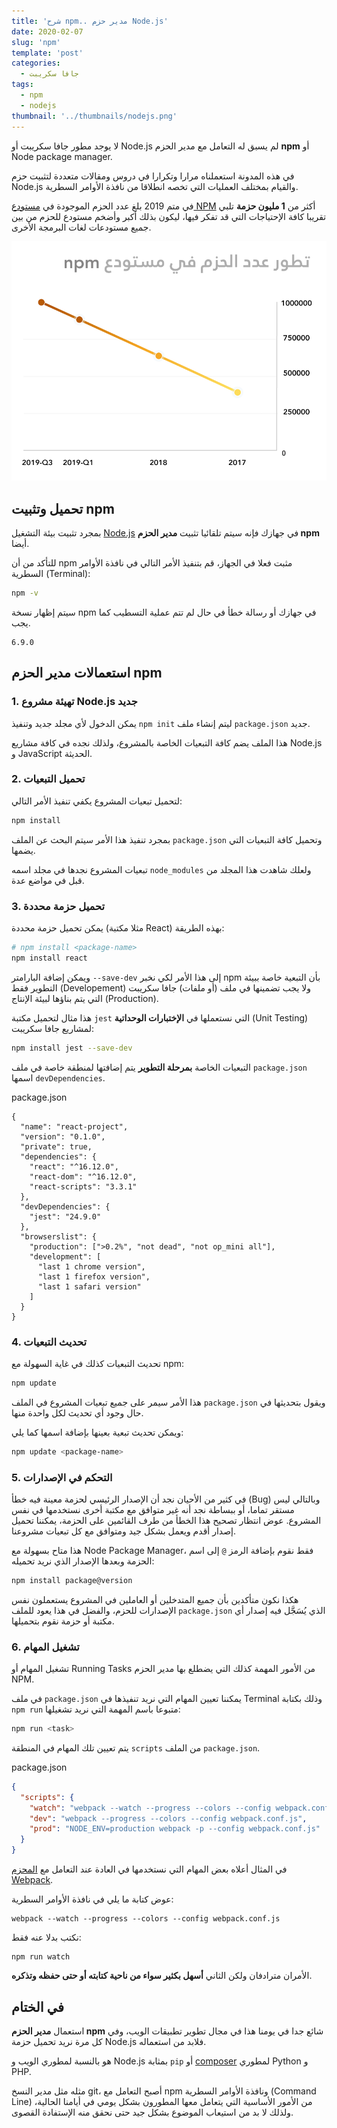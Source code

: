 ```yaml
---
title: 'شرح npm.. مدير حزم Node.js'
date: 2020-02-07
slug: 'npm'
template: 'post'
categories:
  - جافا سكريبت
tags:
  - npm
  - nodejs
thumbnail: '../thumbnails/nodejs.png'
---
```


لا يوجد مطور جافا سكريبت أو Node.js لم يسبق له التعامل مع مدير الحزم **npm** أو Node package manager.

في هذه المدونة استعملناه مرارا وتكرارا في دروس ومقالات متعددة لتثبيت حزم Node.js والقيام بمختلف العمليات التي تخصه انطلاقا من نافذة الأوامر السطرية.

في متم 2019 بلغ عدد الحزم الموجودة في [مستودع NPM](https://www.npmjs.com/) أكثر من **1 مليون حزمة** تلبي تقريبا كافة الإحتياجات التي قد تفكر فيها، ليكون بذلك أكبر وأضخم مستودع للحزم من بين جميع مستودعات لغات البرمجة الأخرى.

![تطور عدد الحزم في مستودع npm](../images/npm-packages.png)

## تحميل وتثبيت npm

بمجرد تثبيت بيئة التشغيل [Node.js](/web-development/javascript/what-is-nodejs/) في جهازك فإنه سيتم تلقائيا تثبيت **مدير الحزم npm** أيضا.

للتأكد من أن npm مثبت فعلا في الجهاز، قم بتنفيذ الأمر التالي في نافذة الأوامر السطرية (Terminal):

```bash
npm -v
```

سيتم إظهار نسخة npm في جهازك أو رسالة خطأ في حال لم تتم عملية التسطيب كما يجب.

```terminal
6.9.0
```

## استعمالات مدير الحزم npm

### 1. تهيئة مشروع Node.js جديد

يمكن الدخول لأي مجلد جديد وتنفيذ `npm init` ليتم إنشاء ملف `package.json` جديد.

هذا الملف يضم كافة التبعيات الخاصة بالمشروع، ولذلك نجده في كافة مشاريع Node.js و JavaScript الحديثة.

### 2. تحميل التبعيات

لتحميل تبعيات المشروع يكفي تنفيذ الأمر التالي:

```bash
npm install
```

بمجرد تنفيذ هذا الأمر سيتم البحث عن الملف `package.json` وتحميل كافة التبعيات التي يضمها.

تبعيات المشروع نجدها في مجلد اسمه `node_modules` ولعلك شاهدت هذا المجلد من قبل في مواضع عدة.

### 3. تحميل حزمة محددة

يمكن تحميل حزمة محددة (مثلا مكتبة React) بهذه الطريقة:

```bash
# npm install <package-name>
npm install react
```

ويمكن إضافة البارامتر `--save-dev` إلى هذا الأمر لكي نخبر npm بأن التبعية خاصة ببيئة التطوير فقط (Developement) ولا يجب تضمينها في ملف (أو ملفات) جافا سكريبت التي يتم بناؤها لبيئة الإنتاج (Production).

هذا مثال لتحميل مكتبة `jest` التي نستعملها في **الإختبارات الوحداتية** (Unit Testing) لمشاريع جافا سكريبت:

```bash
npm install jest --save-dev
```

التبعيات الخاصة **بمرحلة التطوير** يتم إضافتها لمنطقة خاصة في ملف `package.json` اسمها `devDependencies`.

<div class="filename">package.json</div>

```json{10-12}
{
  "name": "react-project",
  "version": "0.1.0",
  "private": true,
  "dependencies": {
    "react": "^16.12.0",
    "react-dom": "^16.12.0",
    "react-scripts": "3.3.1"
  },
  "devDependencies": {
    "jest": "24.9.0"
  },
  "browserslist": {
    "production": [">0.2%", "not dead", "not op_mini all"],
    "development": [
      "last 1 chrome version",
      "last 1 firefox version",
      "last 1 safari version"
    ]
  }
}
```

### 4. تحديث التبعيات

تحديث التبعيات كذلك في غاية السهولة مع npm:

```bash
npm update
```

هذا الأمر سيمر على جميع تبعيات المشروع في الملف `package.json` ويقول بتحديثها في حال وجود أي تحديث لكل واحدة منها.

ويمكن تحديث تبعية بعينها بإضافة اسمها كما يلي:

```bash
npm update <package-name>
```

### 5. التحكم في الإصدارات

في كثير من الأحيان نجد أن الإصدار الرئيسي لحزمة معينة فيه خطأ (Bug) وبالتالي ليس مستقر تماما، أو ببساطة نجد أنه غير متوافق مع مكتبة أخرى نستخدمها في نفس المشروع. عوض انتظار تصحيح هذا الخطأ من طرف القائمين على الحزمة، يمكننا تحميل إصدار أقدم ويعمل بشكل جيد ومتوافق مع كل تبعيات مشروعنا.

هذا متاح بسهولة مع Node Package Manager، فقط نقوم بإضافة الرمز `@` إلى اسم الحزمة وبعدها الإصدار الذي نريد تحميله:

```bash
npm install package@version
```

هكذا نكون متأكدين بأن جميع المتدخلين أو العاملين في المشروع يستعملون نفس الإصدارات للحزم، والفضل في هذا يعود للملف `package.json` الذي يُسَجَّل فيه إصدار أي مكتبة أو حزمة نقوم بتحميلها.

### 6. تشغيل المهام

تشغيل المهام أو Running Tasks من الأمور المهمة كذلك التي يضطلع بها مدير الحزم NPM.

في ملف `package.json` يمكننا تعيين المهام التي نريد تنفيذها في Terminal وذلك بكتابة `npm run` متبوعا باسم المهمة التي نريد تشغيلها:

```bash
npm run <task>
```

يتم تعيين تلك المهام في المنطقة `scripts` من الملف `package.json`.

<div class="filename">package.json</div>

```json
{
  "scripts": {
    "watch": "webpack --watch --progress --colors --config webpack.conf.js",
    "dev": "webpack --progress --colors --config webpack.conf.js",
    "prod": "NODE_ENV=production webpack -p --config webpack.conf.js"
  }
}
```

في المثال أعلاه بعض المهام التي نستخدمها في العادة عند التعامل مع [المحزم Webpack](/web-development/javascript/what-is-webpack/).

عوض كتابة ما يلي في نافذة الأوامر السطرية:

```
webpack --watch --progress --colors --config webpack.conf.js
```

نكتب بدلا عنه فقط:

```
npm run watch
```

الأمران مترادفان ولكن الثاني **أسهل بكثير سواء من ناحية كتابته أو حتى حفظه وتذكره**.

## في الختام

استعمال **مدير الحزم npm** شائع جدا في يومنا هذا في مجال تطوير تطبيقات الويب، وفي كل مرة نريد تحميل حزمة Node.js فلابد من استعماله.

هو بالنسبة لمطوري الويب و Node.js بمثابة `pip` أو [composer](/web-development/tools/composer-dependencies-manager/) لمطوري Python و PHP.

مثله مثل مدير النسخ git، أصبح التعامل مع npm ونافذة الأوامر السطرية (Command Line) من الأمور الأساسية التي يتعامل معها المطورون بشكل يومي في أيامنا الحالية، ولذلك لا بد من استيعاب الموضوع بشكل جيد حتى نحقق منه الإستفادة القصوى.

<Author slug="aissa" />
